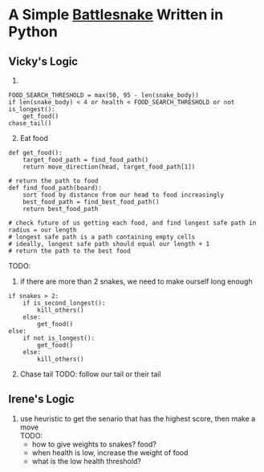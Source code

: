 # A Simple [Battlesnake](http://play.battlesnake.com) Written in Python

## Vicky's Logic
1. 
```
FOOD_SEARCH_THRESHOLD = max(50, 95 - len(snake_body))
if len(snake_body) < 4 or health < FOOD_SEARCH_THRESHOLD or not is_longest():
    get_food()
chase_tail()
```

2. Eat food
```
def get_food():
    target_food_path = find_food_path()
    return move_direction(head, target_food_path[1])

# return the path to food
def find_food_path(board):
	sort food by distance from our head to food increasingly
    best_food_path = find_best_food_path()
    return best_food_path

# check future of us getting each food, and find longest safe path in radius = our length
# longest safe path is a path containing empty cells
# ideally, longest safe path should equal our length + 1
# return the path to the best food
```

TODO:
1. if there are more than 2 snakes, we need to make ourself long enough
```
if snakes > 2:
	if is_second_longest():
		kill_others()
	else:
		get_food()
else:
	if not is_longest():
		get_food()
	else:
		kill_others()
```

2. Chase tail
TODO: follow our tail or their tail <br>

## Irene's Logic
1. use heuristic to get the senario that has the highest score, then make a move <br>
TODO:
    * how to give weights to snakes? food?
	* when health is low, increase the weight of food
	* what is the low health threshold?